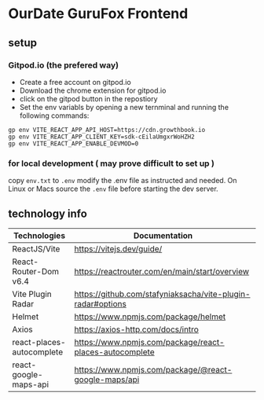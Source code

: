 # OurDate GuruFox Frontend

## setup

### Gitpod.io (the prefered way)

* Create a free account on gitpod.io
* Download the chrome extension for gitpod.io
* click on the gitpod button in the repostiory
* Set the env variabls by opening a new ternminal and running the following commands:
  
```lang:sh
gp env VITE_REACT_APP_API_HOST=https://cdn.growthbook.io
gp env VITE_REACT_APP_CLIENT_KEY=sdk-cEilaUmgxrWoHZH2
gp env VITE_REACT_APP_ENABLE_DEVMOD=0
```

### for local development ( may prove difficult to set up )

copy `env.txt` to `.env`
modify the .env file as instructed and needed.
On Linux or Macs source the `.env` file before starting the dev server.



## technology info

|Technologies| Documentation |
|-----|-----|
|ReactJS/Vite|https://vitejs.dev/guide/|
|React-Router-Dom v6.4|https://reactrouter.com/en/main/start/overview|
|Vite Plugin Radar|https://github.com/stafyniaksacha/vite-plugin-radar#options|
|Helmet|https://www.npmjs.com/package/helmet|
|Axios|https://axios-http.com/docs/intro|
|react-places-autocomplete|https://www.npmjs.com/package/react-places-autocomplete|
|react-google-maps-api|https://www.npmjs.com/package/@react-google-maps/api|
